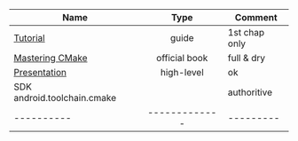 | Name     |      Type     |  Comment |
|----------|:-------------:|----------|
| [Tutorial](https://tuannguyen68.gitbooks.io/learning-cmake-a-beginner-s-guide/content/chap1/chap1.html) | guide | 1st chap only|
| [Mastering CMake](http://www.kitware.eu/products/img/CMakeBook_SearchInside.pdf) | official book   | full & dry  |
| [Presentation](http://www.elpauer.org/stuff/learning_cmake.pdf) | high-level | ok |
| SDK android.toolchain.cmake| | authoritive|
|----------|-------------|---------|

